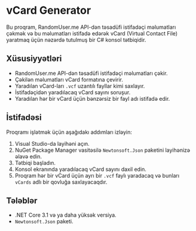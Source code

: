 # vCard Generator

Bu proqram, RandomUser.me API-dən təsadüfi istifadəçi məlumatları çəkmək və bu məlumatları istifadə edərək vCard (Virtual Contact File) yaratmaq üçün nəzərdə tutulmuş bir C# konsol tətbiqidir.

## Xüsusiyyətləri

- RandomUser.me API-dən təsadüfi istifadəçi məlumatları çəkir.
- Çəkilən məlumatları vCard formatına çevirir.
- Yaradılan vCard-ları `.vcf` uzantılı fayllar kimi saxlayır.
- İstifadəçidən yaradılacaq vCard sayını soruşur.
- Yaradılan hər bir vCard üçün bənzərsiz bir fayl adı istifadə edir.

## İstifadəsi

Proqramı işlətmək üçün aşağıdakı addımları izləyin:

1. Visual Studio-da layihəni açın.
2. NuGet Package Manager vasitəsilə `Newtonsoft.Json` paketini layihənizə əlavə edin.
3. Tətbiqi başladın.
4. Konsol ekranında yaradılacaq vCard sayını daxil edin.
5. Proqram hər bir vCard üçün ayrı bir `.vcf` faylı yaradacaq və bunları `vCards` adlı bir qovluğa saxlayacaqdır.

## Tələblər

- .NET Core 3.1 və ya daha yüksək versiya.
- `Newtonsoft.Json` paketi.
